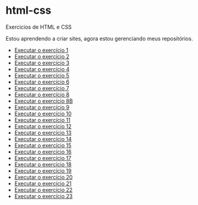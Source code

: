 # html-css
 Exercicios de HTML e CSS

 Estou aprendendo a criar sites, agora estou gerenciando meus repositórios.

 <ul>
    <li>
        <a href="https://rafaelribeirosantos.github.io/html-css/exercicios/ex001">Executar o exercício 1</a>
    </li>
    <li>
        <a href="https://rafaelribeirosantos.github.io/html-css/exercicios/ex002">Executar o exercício 2</a>
    </li>
    <li>
        <a href="https://rafaelribeirosantos.github.io/html-css/exercicios/ex003">Executar o exercício 3</a>
    </li>
    <li>
        <a href="https://rafaelribeirosantos.github.io/html-css/exercicios/ex004">Executar o exercício 4</a>
    </li>
    <li>
        <a href="https://rafaelribeirosantos.github.io/html-css/exercicios/ex005">Executar o exercício 5</a>
    </li>
    <li>
        <a href="https://rafaelribeirosantos.github.io/html-css/exercicios/ex006">Executar o exercício 6</a>
    </li>
    <li>
        <a href="https://rafaelribeirosantos.github.io/html-css/exercicios/ex007">Executar o exercício 7</a>
    </li>
    <li>
        <a href="https://rafaelribeirosantos.github.io/html-css/exercicios/ex008">Executar o exercício 8</a>
    </li>
    <li>
        <a href="https://rafaelribeirosantos.github.io/html-css/exercicios/ex008b">Executar o exercício 8B</a>
    </li>
    <li>
        <a href="https://rafaelribeirosantos.github.io/html-css/exercicios/ex009">Executar o exercício 9</a>
    </li>
    <li>
        <a href="https://rafaelribeirosantos.github.io/html-css/exercicios/ex010">Executar o exercício 10</a>
    </li>
    <li>
        <a href="https://rafaelribeirosantos.github.io/html-css/exercicios/ex011">Executar o exercício 11</a>
    </li>
    <li>
        <a href="https://rafaelribeirosantos.github.io/html-css/exercicios/ex012">Executar o exercício 12</a>
    </li>
    <li>
        <a href="https://rafaelribeirosantos.github.io/html-css/exercicios/ex013">Executar o exercício 13</a>
    </li>
    <li>
        <a href="https://rafaelribeirosantos.github.io/html-css/exercicios/ex014">Executar o exercício 14</a>
    </li>
    <li>
        <a href="https://rafaelribeirosantos.github.io/html-css/exercicios/ex015">Executar o exercício 15</a>
    </li>
    <li>
        <a href="https://rafaelribeirosantos.github.io/html-css/exercicios/ex016">Executar o exercício 16</a>
    </li>
    <li>
        <a href="https://rafaelribeirosantos.github.io/html-css/exercicios/ex017">Executar o exercício 17</a>
    </li>
    <li>
        <a href="https://rafaelribeirosantos.github.io/html-css/exercicios/ex018">Executar o exercício 18</a>
    </li>
    <li>
        <a href="https://rafaelribeirosantos.github.io/html-css/exercicios/ex019">Executar o exercício 19</a>
    </li>
    <li>
        <a href="https://rafaelribeirosantos.github.io/html-css/exercicios/ex020">Executar o exercício 20</a>
    </li>
    <li>
        <a href="https://rafaelribeirosantos.github.io/html-css/exercicios/ex021">Executar o exercício 21</a>
    </li>
    <li>
        <a href="https://rafaelribeirosantos.github.io/html-css/exercicios/ex022">Executar o exercício 22</a>
    </li><li>
        <a href="https://rafaelribeirosantos.github.io/html-css/exercicios/ex023">Executar o exercício 23</a>
    </li>
</ul>
